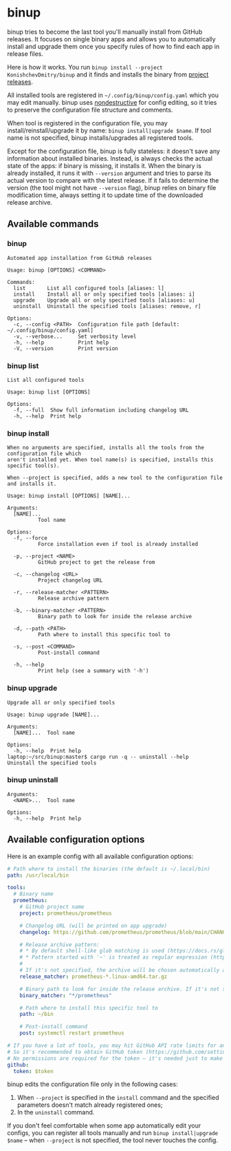 # binup

binup tries to become the last tool you'll manually install from GitHub releases. It focuses on single binary apps and allows you to automatically install and upgrade them once you specify rules of how to find each app in release files.

Here is how it works. You run `binup install --project KonishchevDmitry/binup` and it finds and installs the binary from [project releases](https://github.com/KonishchevDmitry/binup/releases).

All installed tools are registered in `~/.config/binup/config.yaml` which you may edit manually. binup uses [nondestructive](https://github.com/udoprog/nondestructive/) for config editing, so it tries to preserve the configuration file structure and comments.

When tool is registered in the configuration file, you may install/reinstall/upgrade it by name: `binup install|upgrade $name`. If tool name is not specified, binup installs/upgrades all registered tools.

Except for the configuration file, binup is fully stateless: it doesn't save any information about installed binaries. Instead, is always checks the actual state of the apps: if binary is missing, it installs it. When the binary is already installed, it runs it with `--version` argument and tries to parse its actual version to compare with the latest release. If it fails to determine the version (the tool might not have `--version` flag), binup relies on binary file modification time, always setting it to update time of the downloaded release archive.

## Available commands

### binup
```
Automated app installation from GitHub releases

Usage: binup [OPTIONS] <COMMAND>

Commands:
  list       List all configured tools [aliases: l]
  install    Install all or only specified tools [aliases: i]
  upgrade    Upgrade all or only specified tools [aliases: u]
  uninstall  Uninstall the specified tools [aliases: remove, r]

Options:
  -c, --config <PATH>  Configuration file path [default: ~/.config/binup/config.yaml]
  -v, --verbose...     Set verbosity level
  -h, --help           Print help
  -V, --version        Print version
```

### binup list
```
List all configured tools

Usage: binup list [OPTIONS]

Options:
  -f, --full  Show full information including changelog URL
  -h, --help  Print help
```

### binup install
```
When no arguments are specified, installs all the tools from the configuration file which
aren't installed yet. When tool name(s) is specified, installs this specific tool(s).

When --project is specified, adds a new tool to the configuration file and installs it.

Usage: binup install [OPTIONS] [NAME]...

Arguments:
  [NAME]...
          Tool name

Options:
  -f, --force
          Force installation even if tool is already installed

  -p, --project <NAME>
          GitHub project to get the release from

  -c, --changelog <URL>
          Project changelog URL

  -r, --release-matcher <PATTERN>
          Release archive pattern

  -b, --binary-matcher <PATTERN>
          Binary path to look for inside the release archive

  -d, --path <PATH>
          Path where to install this specific tool to

  -s, --post <COMMAND>
          Post-install command

  -h, --help
          Print help (see a summary with '-h')
```

### binup upgrade
```
Upgrade all or only specified tools

Usage: binup upgrade [NAME]...

Arguments:
  [NAME]...  Tool name

Options:
  -h, --help  Print help
laptop:~/src/binup:master$ cargo run -q -- uninstall --help
Uninstall the specified tools
```

### binup uninstall
```
Arguments:
  <NAME>...  Tool name

Options:
  -h, --help  Print help
```

## Available configuration options

Here is an example config with all available configuration options:
```yaml
# Path where to install the binaries (the default is ~/.local/bin)
path: /usr/local/bin

tools:
  # Binary name
  prometheus:
    # GitHub project name
    project: prometheus/prometheus

    # Changelog URL (will be printed on app upgrade)
    changelog: https://github.com/prometheus/prometheus/blob/main/CHANGELOG.md

    # Release archive pattern:
    # * By default shell-like glob matching is used (https://docs.rs/globset/latest/globset/#syntax)
    # * Pattern started with '~' is treated as regular expression (https://docs.rs/regex/latest/regex/#syntax)
    #
    # If it's not specified, the archive will be chosen automatically according to target platform.
    release_matcher: prometheus-*.linux-amd64.tar.gz

    # Binary path to look for inside the release archive. If it's not specified, the tool will try to find it automatically.
    binary_matcher: "*/prometheus"

    # Path where to install this specific tool to
    path: ~/bin

    # Post-install command
    post: systemctl restart prometheus

# If you have a lot of tools, you may hit GitHub API rate limits for anonymous requests at some moment.
# So it's recommended to obtain GitHub token (https://github.com/settings/tokens) and specify it here.
# No permissions are required for the token – it's needed just to make API requests non-anonymous.
github:
  token: $token
```

binup edits the configuration file only in the following cases:
1. When `--project` is specified in the `install` command and the specified parameters doesn't match already registered ones;
2. In the `uninstall` command.

If you don't feel comfortable when some app automatically edit your configs, you can register all tools manually and run `binup install|upgrade $name` – when `--project` is not specified, the tool never touches the config.